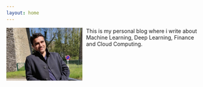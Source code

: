 ```yaml
---
layout: home
---
```

<img src="profile2.png" alt="Syed" style="float: left;  margin-right: 10px;" width="200" />
<p>This is my personal blog where i write about Machine Learning, Deep Learning, Finance and Cloud Computing.</p>
<br />
<br />
<br />
